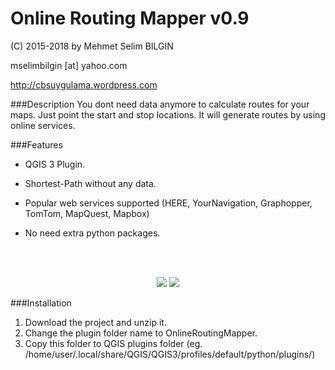 Online Routing Mapper v0.9
==========


(C) 2015-2018 by Mehmet Selim BILGIN

mselimbilgin [at] yahoo.com

http://cbsuygulama.wordpress.com



###Description
You dont need data anymore to calculate routes for your maps. Just point the start and stop locations. It will generate routes by using online services.


###Features
   
   - QGIS 3 Plugin.
   
   - Shortest-Path without any data.

   - Popular web services supported (HERE, YourNavigation, Graphopper, TomTom, MapQuest, Mapbox)

   - No need extra python packages.
   
 
<p class="western"><br><br>
</p>

<p align="center">
  <img src="https://lh3.googleusercontent.com/dYrPfd-634HojkyYksE7JpPxszydDk7coMFWIDOZIDRb6h94tqgIiNdBg9qXhHaPeQC1ediMAJ63Fi7wtHgijH956YgnSrJp3j6xTt3m4FF-qxZIfH12pKciBmFS_c7nV8xbbl8pAe0u2bOTLGLIEIyIz8KZkpj4NA_8T8FTFxv_05g-7HGliRpePs_XWW_lhSkHQlVpmsN29JAe9QuvirQSo833tW9UG8Wd9YW4o1gwht9vIVt5IDEtAFMVdddEdJtdV08pZ1Cdurn5XOgAR2Jc7sMR-JpHjVMMPwm3yuUbbKY5VjZ_fPlI_udZzaG3RUOWniVhDnfeNjj64ns9qAcu7ua8cvwog1PHSqVpl3j5IoRHl47-4VZDjJGJyb-IFjDECWdN0_Ym8up2t3zQ1J8n64pNtNBh_WkLf57iH9ImU3ApkOCrFEBwoIc2II-MU2_PnguZd1jjCVSp4Tc_03imZbUj6VfBr9v91mFOpM9Ie0ieo63A6ZRALMXLOHiwGIJIsOUBzoqojEL2zptWRqJefhb60gZRagzVOl5A7MPGkRq7N2PqJugPrriBBhxWAqdVqg7rGquB4PNj7fPk9DblufzefvQ30723sxdo0MHW1fEMZSO92VdZBEtd9kqvh0zWTpY50gymSaqnL_IglDZiTHC6x1rAwwE_pvgUzlTGHtFQIqSKywue=w456-h417-no" />
  <img src="https://lh3.googleusercontent.com/YuvIDFGx-Io29kCXIj82_Q0Cr6gRwr-IQ6qAd_lKXa3RF9X7UTQQKAYk673wUtExkCHDNC9tH1tfs3nsO_Svs992ZwnWFMSHgfxvfMchyq_S_z4ypPO6RMGhz3_p7NHOZm-5xyTgNuVp9HkT1-D3o1RGq7eR8QFHNRWycAAdDBDufDxoaOne3h0Psk6obXJrE0hqhp5iaIYx68N1fsWbsb_rWwfbeksdcirzaeAY9WpnD4qtrEMsQ6RiJPNl6jmmpVjyEL7MZhSlWaZ3DydlC8cazQjTvVMbwm42HEKZohpfUkDU9WuLwBpbVP2C0P9F1pNKXAfj6yuW1N1VV6Ogm3uYRyIDdXgIPDIIPA-iJ-4MWKxozX5lSkW-YKb4I5HukDFoAmbEvOjNgCt0d8il25CgJPG-lQ1K20y1kfqqzMUze7UQTjXSs6z7hW5YEeRIGmQEsAAeJA9hOUI39OYq3DDBKtyatPdo2yV6KivtmQxZaMcoOzyb2m8M2wJ008F7uaw6LS2ZXhl1V8e2k_bO5Wzw66s80hobEgTeZBTKAWr_M5qiRAmluQimQBwEoh24LLLhSETkdfWzlNIChR_t-n5ioCRL92ucSzhz9El44YAVq6oEkYL5-joBao9RNb47Nu7A6JvYtdq5BCo3-3yd2flcBStpz1bNwtKqHLRsM88_8FF51SyQy4qU=w940-h506-no" />
</p>



###Installation

1. Download the project and unzip it.
2. Change the plugin folder name to OnlineRoutingMapper. 
3. Copy this folder to QGIS plugins folder (eg. /home/user/.local/share/QGIS/QGIS3/profiles/default/python/plugins/)
